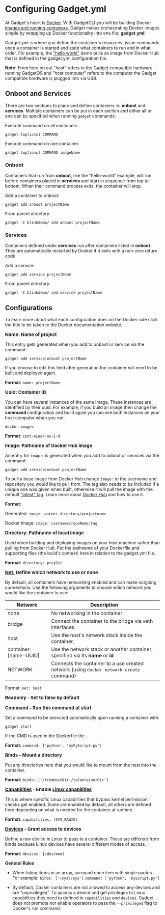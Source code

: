 # Configuring Gadget.yml

At Gadget's heart is [Docker](https://docs.docker.com/). With GadgetCLI you will be building Docker [images and running containers](https://docs.docker.com/get-started/#a-brief-explanation-of-containers). Gadget makes orchestrating Docker images simple by wrapping up Docker functionality into one file: **gadget.yml**. 

Gadget.yml is where you define the container's resources, issue commands once a container is started and state what containers to run and in what order. For example, the ["hello world"](http://ntc-docs-unstable.surge.sh/gadget.html#hello-world) demo pulls an image from Docker Hub that is defined in the gadget.yml configuration file.  

**Note:** From here on out "host" refers to the Gadget compatible hardware running GadgetOS and "host computer" refers to the computer the Gadget compatible hardware is plugged into via USB.

## Onboot and Services

There are two sections to place and define containers in: **onboot** and **services**. Multiple containers can be put in each section and either all or one can be specified when running `gadget` commands:

Execute command on all containers:

```
gadget [options] COMMAND 
```

Execute command on one container:

```
gadget [options] COMMAND imageName
```

### Onboot

Containers that run from **onboot**, like the "hello-world" example, will run before containers placed in **services** and start in sequence from top to bottom. When their command process exits, the container will stop. 

Add a container to onboot:

```
gadget add onboot projectName
```
	
From parent directory:
	
```
gadget -C blinkdemo/ add onboot projectName
```


### Services

Containers defined under **services** run after containers listed in **onboot**. They are automatically restarted by Docker if it exits with a non-zero return code. 

Add a service:

```
gadget add service projectName
```
	
From parent directory:
	
```
gadget -C blinkdemo/ add service projectName
```

## Configurations

To learn more about what each configuration does on the Docker side click the title to be taken to the Docker documentation website.

<span style="font-size: 15px">**Name: Name of project**</span>

This entry gets generated when you add to onboot or service via the command:

```	
gadget add service|onboot projectName
``` 
	
If you choose to edit this field after generation the container will need to be built and deployed again.

__Format:__ `name: projectName`

<span style="font-size: 15px">**Uuid: Container ID**</span>

You can have several instances of the same image. These instances are identified by their uuid. For example, if you build an image then change the **command** configuration and build again you can see both instances on your host computer when you run:
	
```
docker images
```
__Format:__ `cont-ainer-uu-i-d`	

<span style="font-size: 15px">**Image: Pathname of Docker Hub image**</span>

An entry for `image:` is generated when you add to onboot or services via the command:

```
gadget add service|onboot projectName
```
	
To pull a base image from Docker Hub change `image:` to the username and repository you would like to pull from. The tag also needs to be included if a unique one was given when built, otherwise it will pull the image with the default ["latest" tag](https://docs.docker.com/get-started/part2/#tag-the-image). Learn more about [Docker Hub](https://docs.docker.com/docker-hub/) and how to use it.

__Format:__

Generated: `image: parent_directory/projectname`

Docker Image: `image: username/repoName:tag`
	
<span style="font-size: 15px">**Directory: Pathname of local image**</span>

Used when building and deploying images on your host machine rather than pulling from Docker Hub. Put the pathname of your Dockerfile and supporting files (the build's context) here in relation to the gadget.yml file. 

__Format:__ `directory: projDir`
	
<span style="font-size: 15px">**[Net:](https://docs.docker.com/engine/reference/run/#network-settings) Define which network to use or none**</span>

By default, all containers have networking enabled and can make outgoing connections. Use the following arguments to choose which network you would like the container to use:

| Network                | Description                                                                             |
|------------------------|-----------------------------------------------------------------------------------------|
| none                   | No networking in the container.                                                         |
| bridge                 | Connect the container to the bridge via veth interfaces.                                |
| host                   | Use the host's network stack inside the container.                                      |
| container: [name-UUID] | Use the network stack or another container, specified via its __name__ or __id__        |
| NETWORK                | Connects the container to a use created network (using `docker network create` command) |

Format: `net: host`  

<span style="font-size: 15px">**Readonly - Set to false by default**</span>

<span style="font-size: 15px">**Command - Run this command at start**</span>
	
Set a command to be executed automatically upon running a container with:
```
gadget start
```
If the CMD is used in the Dockerfile the 

__Format:__ `command: ['python', 'myPyScript.py']`
	
<span style="font-size: 15px">**Binds - Mount a directory**</span> 
	
Put any directories here that you would like to mount from the host into the container. 

__Format:__ `binds: ['/fromHostDir:/toContainerDir']`

<span style="font-size: 15px">**[Capabilities](https://docs.docker.com/engine/reference/run/#runtime-privilege-and-linux-capabilities) - Enable [Linux capabilities](http://man7.org/linux/man-pages/man7/capabilities.7.html)**</span>
	
This is where specific Linux capabilities that bypass kernel permission checks get enabled. Some are enabled by default, all others are defined here depending on what is needed for the container at runtime.

__Format:__ `capabilities: [SYS_RAWIO]`

<span style="font-size: 15px">**[Devices](https://docs.docker.com/engine/reference/run/#runtime-privilege-and-linux-capabilities) - Grant access to devices**</span>
	
Define a raw device in Linux to pass to a container. These are different from binds because Linux devices have several different modes of access.

__Format:__ `devices: [/dev/mem]`

**General Rules**

* When listing items in an array, surround each item with single quotes. For example:
	`binds: ['/sys:/sys']`
	`command: ['python', 'myScript.py']`
	
* By default, Docker containers are not allowed to access any devices and are "unprivileged". To access a device and get privileges to Linux capabilities they need to defined in `capabilities` and `devices`. Gadget does not promote nor enable operators to pass the `--privileged` flag to Docker's run command.





